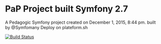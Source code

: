 PaP  Project built Symfony 2.7
====

A Pedagogic Symfony project created on December 1, 2015, 8:44 pm. built by @Symfomany
Deploy on plateform.sh

[![Build Status](https://travis-ci.org/Symfomany/papsymfony.svg?branch=master)](https://travis-ci.org/Symfomany/papsymfony)